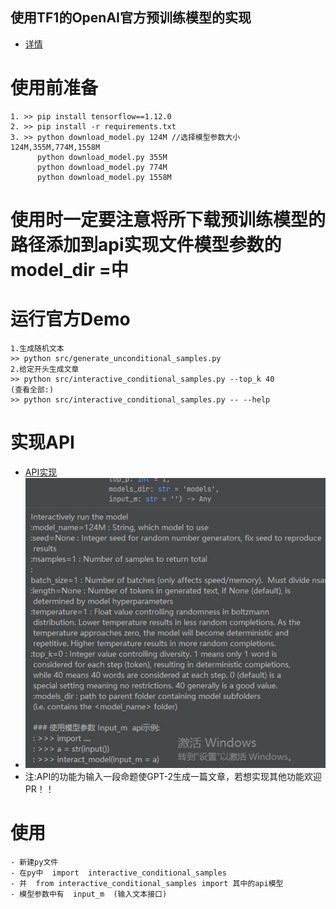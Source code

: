 ## 使用TF1的OpenAI官方预训练模型的实现
- [详情](https://github.com/FloatTech/AI-Bot/blob/main/TF1_GPT-2/DEVELOPERS.md)

# 使用前准备
```
1. >> pip install tensorflow==1.12.0
2. >> pip install -r requirements.txt
3. >> python download_model.py 124M //选择模型参数大小 124M,355M,774M,1558M
      python download_model.py 355M
      python download_model.py 774M
      python download_model.py 1558M

```


# 使用时一定要注意将所下载预训练模型的路径添加到api实现文件模型参数的model_dir =中

# 运行官方Demo

```
1.生成随机文本
>> python src/generate_unconditional_samples.py 
2.给定开头生成文章
>> python src/interactive_conditional_samples.py --top_k 40
(查看全部:)
>> python src/interactive_conditional_samples.py -- --help

```

# 实现API
- [API实现](https://github.com/FloatTech/AI-Bot/blob/main/TF1_GPT-2/src/interactive_conditional_samples.py)
- ![Image](https://github.com/FloatTech/AI-Bot/blob/main/TF1_GPT-2/%E6%8D%95%E8%8E%B7.PNG?raw=true)
- 注:API的功能为输入一段命题使GPT-2生成一篇文章，若想实现其他功能欢迎PR！！
# 使用
```
- 新建py文件
- 在py中  import  interactive_conditional_samples 
- 并  from interactive_conditional_samples import 其中的api模型
- 模型参数中有  input_m  (输入文本接口)
```
